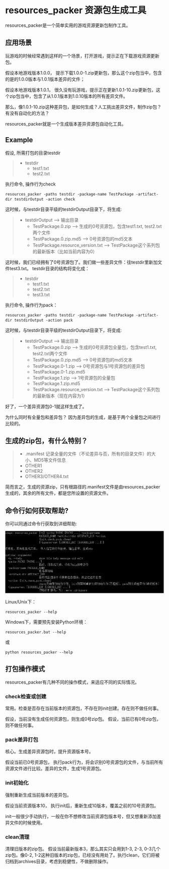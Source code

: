 # resources_packer 资源包生成工具

resources_packer是一个简单实用的游戏资源更新包制作工具。


## 应用场景

玩游戏的时候经常遇到这样的一个场景，打开游戏，提示正在下载游戏资源更新包。

假设本地游戏版本1.0.0， 提示下载1.0.0-1.zip更新包，那么这个zip包当中，包含的是的1.0.0版本与1.0.1版本差异的文件；

假设本地游戏版本1.0.1， 很久没有玩游戏，提示正在更新1.0.1-10.zip更新包，这个zip包当中，包含了从1.0.1版本到1.0.10版本的所有差异文件。

那么，像1.0.1-10.zip这种差异包，是如何生成？人工挑出差异文件，制作zip包？有没有自动化的方法？

resources_packer就是一个生成版本差异资源包自动化工具。

## Example

假设, 所需打包的目录testdir

> - testdir
> 	- test1.txt
> 	- test2.txt

执行命令, 操作行为check
```shell
resources_packer -paths testdir -package-name TestPackage -artifact-dir testdirOutput -action check

```

这时候，与testdir目录平级的testdirOutput目录下，将生成:

> - testdirOutput            			--> 输出目录
> 	- TestPackage.0.zip 				--> 生成的0号资源包，包含test1.txt, test2.txt两个文件
> 	- TestPackage.0.zip.md5 			--> 0号资源包的md5文本
> 	- TestPackage.resource_version.txt  --> TestPackage这个系列包的最新版本（比如当前内容为0）


这时候，我们已经拥有了0号资源包了。我们做一些差异文件：往testdir里新加文件test3.txt。
testdir目录的结构将变化成：
> - testdir
>  	- test1.txt
>  	- test2.txt
> 	- test3.txt

执行命令, 操作行为pack：
```shell
resources_packer -paths testdir -package-name TestPackage -artifact-dir testdirOutput -action pack
```


这时候，与testdir目录平级的testdirOutput目录下，将变成:

> - testdirOutput            			--> 输出目录
>  	- TestPackage.0.zip 				--> 生成的0号资源包全量包，包含test1.txt, test2.txt两个文件
>  	- TestPackage.0.zip.md5 			--> 0号资源包的md5文本
> 	- TestPackage.0-1.zip 				--> 0号资源包与1号资源包的差异包
> 	- TestPackage.0-1.zip.md5
> 	- TestPackage.1.zip 				--> 1号资源包的全量包
> 	- TestPackage.1.zip.md5
>  	- TestPackage.resource_version.txt  --> TestPackage这个系列包的最新版本（现在内容为1）

好了，一个差异资源包0-1就这样生成了。

为什么同时有全量包和差异包？
因为差异包的生成，是基于两个全量包之间进行比较的。

## 生成的zip包，有什么特别？

> - .manifest        记录全量的文件（不论差异与否，所有的目录文件）的大小、MD5等文件信息
> - OTHER1
> - OTHER2
> - OTHER3/OTHER4.txt

简而言之，生成的资源zip，只有根路径的.manifest文件是由resources_packer生成的，其余的所有文件，都是您所设置的资源文件。


## 命令行如何获取帮助?

你可以同通过命令行获取到详细帮助:

![screenshot.png](screenshot.png)

Linux/Unix下：
```shell
resources_packer --help
```

Windows下，需要预先安装Python环境：
```shell
resources_packer.bat --help
```
或
```shell
python resources_packer --help
```

## 打包操作模式

resources_packer有几种不同的操作模式，来适应不同的实际情况。

### check检查或创建
常用。检查是否存在当前版本的资源包，不存在则init创建。存在则不做任何事。

假设，当前没有生成任何资源包，则生成0号zip包。
假设，当前已有0号zip包，则不做任何事。

### pack差异打包
核心。生成差异资源包时，提升资源版本号。

假设当前已0号资源包， 执行pack行为，将会识别0号资源包的文件，与当前所有资源文件进行比较。差异的文件，生成1号资源包。


### init初始化

强制重新生成当前版本的差异包。

假设当前资源版本10， 执行init后，重新生成10版本，覆盖之前的10号资源包。

init一般很少手动执行，一般在你不想修改当前资源包版本号，但又想重新添加差异文件的时候使用。

### clean清理

清理旧版本的zip包。
假设当前最新版本3，那么其实只会用到1-3, 2-3, 0-3几个zip包。像0-2, 1-2这种旧版本的zip包，已经没有用处了。执行clean，它们将被归档到archives目录，考虑到稳健性，不做删除操作。